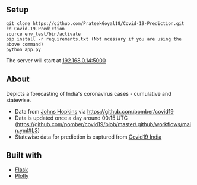 ## Setup
~~~
git clone https://github.com/PrateekGoyal18/Covid-19-Prediction.git
cd Covid-19-Prediction
source env_test/bin/activate
pip install -r requirements.txt (Not ncessary if you are using the above command)
python app.py
~~~
The server will start at [192.168.0.14:5000](http://192.168.0.14:5000)

## About
Depicts a forecasting of India's coronavirus cases - cumulative and statewise.
- Data from [Johns Hopkins](https://github.com/CSSEGISandData/COVID-19) via https://github.com/pomber/covid19
- Data is updated once a day around 00:15 UTC (https://github.com/pomber/covid19/blob/master/.github/workflows/main.yml#L3)
- Statewise data for prediction is captured from [Covid19 India](https://api.covid19india.org/)

## Built with
- [Flask](https://flask.palletsprojects.com/en/1.1.x/)
- [Plotly](https://plotly.com/)
